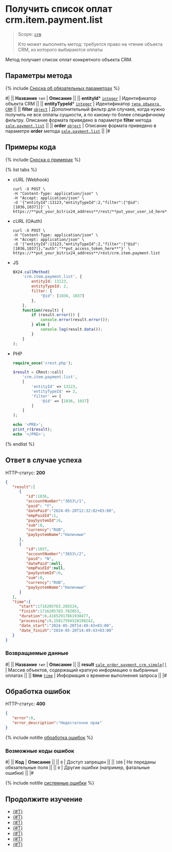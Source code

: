 # Получить список оплат crm.item.payment.list

> Scope: [`crm`](../../../scopes/permissions.md)
>
> Кто может выполнять метод: требуется право на чтение объекта CRM, из которого выбираются оплаты

Метод получает список оплат конкретного объекта CRM.

## Параметры метода

{% include [Сноска об обязательных параметрах](../../../../_includes/required.md) %}

#|
|| **Название**
`тип` | **Описание** ||
|| **entityId***
[`integer`](../../../../api-reference/data-types.md) | Идентификатор объекта CRM ||
|| **entityTypeId***
[`integer`](../../../../api-reference/data-types.md) | Идентификатор [`типа объекта CRM`](../../data-types.md#object_type)  ||
|| **filter**
[`object`](../../../../api-reference/data-types.md) | Дополнительный фильтр для случаев, когда нужно получить не все оплаты сущности, а по какому-то более специфичному фильтру.
Описание формата приведено в параметре **filter** метода [`sale.payment.list`](../../../sale/payment/sale-payment-list.md)  ||
|| **order**
[`object`](../../../../api-reference/data-types.md) | Описание формата приведено в параметре **order** метода [`sale.payment.list`](../../../sale/payment/sale-payment-list.md) ||
|#

## Примеры кода

{% include [Сноска о примерах](../../../../_includes/examples.md) %}

{% list tabs %}

- cURL (Webhook)

    ```http
    curl -X POST \
    -H "Content-Type: application/json" \
    -H "Accept: application/json" \
    -d '{"entityId":13123,"entityTypeId":2,"filter":{"@id":[1036,1037]}}' \
    https://**put_your_bitrix24_address**/rest/**put_your_user_id_here**/**put_your_webhook_here**/crm.item.payment.list
    ```

- cURL (OAuth) 

    ```http
    curl -X POST \
    -H "Content-Type: application/json" \
    -H "Accept: application/json" \
    -d '{"entityId":13123,"entityTypeId":2,"filter":{"@id":[1036,1037]},"auth":"**put_access_token_here**"}' \
    https://**put_your_bitrix24_address**/rest/crm.item.payment.list
    ```

- JS

    ```js
    BX24.callMethod(
        'crm.item.payment.list', {
            entityId: 13123,
            entityTypeId: 2,
            filter: {
                "@id": [1036, 1037]
            },
        },
        function(result) {
            if (result.error()) {
                console.error(result.error());
            } else {
                console.log(result.data());
            }
        }
    );
    ```

- PHP

    ```php
    require_once('crest.php');

    $result = CRest::call(
        'crm.item.payment.list',
        [
            'entityId' => 13123,
            'entityTypeId' => 2,
            'filter' => [
                '@id' => [1036, 1037]
            ]
        ]
    );

    echo '<PRE>';
    print_r($result);
    echo '</PRE>';
    ```

{% endlist %}

## Ответ в случае успеха

HTTP-статус: **200**

```json
{
   "result":[
      {
         "id":1036,
         "accountNumber":"3653\/1",
         "paid": "Y",
         "datePaid":"2024-05-20T12:32:02+03:00",
         "empPaidId":1,
         "paySystemId":6,
         "sum":0,
         "currency":"RUB",
         "paySystemName":"Наличные"
      },
      {
         "id":1037,
         "accountNumber":"3653\/2",
         "paid": "N",
         "datePaid":null,
         "empPaidId":null,
         "paySystemId":6,
         "sum":0,
         "currency":"RUB",
         "paySystemName":"Наличные"
      }
   ],
   "time":{
      "start":1716205783.285524,
      "finish":1716205783.702053,
      "duration":0.41652917861938477,
      "processing":0.15817594528198242,
      "date_start":"2024-05-20T14:49:43+03:00",
      "date_finish":"2024-05-20T14:49:43+03:00"
   }
}
```

### Возвращаемые данные

#|
|| **Название**
`тип` | **Описание** ||
|| **result**
[`sale_order_payment_crm_simple[]`](crm-item-payment-get.md#sale_order_payment_crm_simple) | Массив объектов, содержащий краткую информацию о выбранных оплатах  ||
|| **time**
[`time`](../../../../api-reference/data-types.md) | Информация о времени выполнения запроса ||
|#

## Обработка ошибок

HTTP-статус: **400**

```json
{
   "error":0,
   "error_description":"Недостаточно прав"
}
```

{% include notitle [обработка ошибок](../../../../_includes/error-info.md) %}

### Возможные коды ошибок

#|
|| **Код** | **Описание** ||
|| `0` | Доступ запрещен ||
|| `100` | Не переданы обязательные поля ||
|| `0` | Другие ошибки (например, фатальные ошибки) ||
|#

{% include notitle [системные ошибки](../../../../_includes/system-errors.md) %}

## Продолжите изучение

- [{#T}](./crm-item-payment-update.md)
- [{#T}](./crm-item-payment-delete.md)
- [{#T}](./crm-item-payment-get.md)
- [{#T}](./crm-item-payment-pay.md)
- [{#T}](./crm-item-payment-unpay.md)
- [{#T}](./crm-item-payment-add.md)
- [{#T}](../../../../tutorials/crm/how-to-edit-crm-objects/how-to-set-paid-date-to-deal.md)